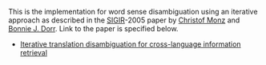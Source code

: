 This is the implementation for word sense disambiguation using an iterative approach as described in the [SIGIR](http://sigir.org/)-2005 paper by [Christof Monz](https://staff.science.uva.nl/c.monz/) and [Bonnie J. Dorr](http://legacydirs.umiacs.umd.edu/~bonnie/). Link to the paper is specified below.
*  [Iterative  translation disambiguation for cross-language information retrieval](https://dl.acm.org/citation.cfm?id=1076123)
